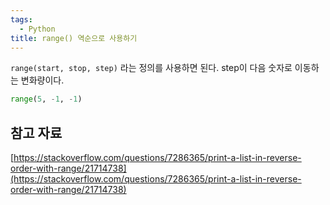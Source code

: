 ```yaml
---
tags:
  - Python
title: range() 역순으로 사용하기
---
```


`range(start, stop, step)` 라는 정의를 사용하면 된다. step이 다음 숫자로 이동하는 변화량이다.

```python
range(5, -1, -1)
```

## 참고 자료

[https://stackoverflow.com/questions/7286365/print-a-list-in-reverse-order-with-range/21714738](https://stackoverflow.com/questions/7286365/print-a-list-in-reverse-order-with-range/21714738)
